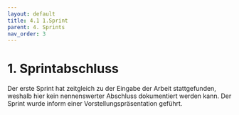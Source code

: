 ```yaml
---
layout: default
title: 4.1 1.Sprint
parent: 4. Sprints
nav_order: 3
---
```


# 1. Sprintabschluss

Der erste Sprint hat zeitgleich zu der Eingabe der Arbeit stattgefunden, weshalb hier kein nennenswerter Abschluss dokumentiert werden kann. Der Sprint wurde inform einer Vorstellungspräsentation geführt. 


